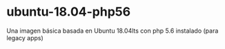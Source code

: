 # ubuntu-18.04-php56

Una imagen básica basada en Ubuntu 18.04lts con php 5.6 instalado (para legacy apps)
